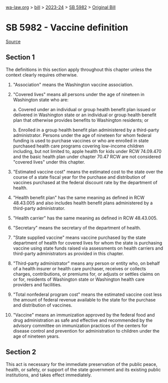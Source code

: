 [wa-law.org](/) > [bill](/bill/) > [2023-24](/bill/2023-24/) > [SB 5982](/bill/2023-24/sb/5982/) > [Original Bill](/bill/2023-24/sb/5982/1/)

# SB 5982 - Vaccine definition

[Source](http://lawfilesext.leg.wa.gov/biennium/2023-24/Pdf/Bills/Senate%20Bills/5982.pdf)

## Section 1
The definitions in this section apply throughout this chapter unless the context clearly requires otherwise.

1. "Association" means the Washington vaccine association.

2. "Covered lives" means all persons under the age of nineteen in Washington state who are:

    a. Covered under an individual or group health benefit plan issued or delivered in Washington state or an individual or group health benefit plan that otherwise provides benefits to Washington residents; or

    b. Enrolled in a group health benefit plan administered by a third-party administrator. Persons under the age of nineteen for whom federal funding is used to purchase vaccines or who are enrolled in state purchased health care programs covering low-income children including, but not limited to, apple health for kids under RCW 74.09.470 and the basic health plan under chapter 70.47 RCW are not considered "covered lives" under this chapter.

3. "Estimated vaccine cost" means the estimated cost to the state over the course of a state fiscal year for the purchase and distribution of vaccines purchased at the federal discount rate by the department of health.

4. "Health benefit plan" has the same meaning as defined in RCW 48.43.005 and also includes health benefit plans administered by a third-party administrator.

5. "Health carrier" has the same meaning as defined in RCW 48.43.005.

6. "Secretary" means the secretary of the department of health.

7. "State supplied vaccine" means vaccine purchased by the state department of health for covered lives for whom the state is purchasing vaccine using state funds raised via assessments on health carriers and third-party administrators as provided in this chapter.

8. "Third-party administrator" means any person or entity who, on behalf of a health insurer or health care purchaser, receives or collects charges, contributions, or premiums for, or adjusts or settles claims on or for, residents of Washington state or Washington health care providers and facilities.

9. "Total nonfederal program cost" means the estimated vaccine cost less the amount of federal revenue available to the state for the purchase and distribution of vaccines.

10. "Vaccine" means an immunization approved by the federal food and drug administration as safe and effective and recommended by the advisory committee on immunization practices of the centers for disease control and prevention for administration to children under the age of nineteen years.

## Section 2
This act is necessary for the immediate preservation of the public peace, health, or safety, or support of the state government and its existing public institutions, and takes effect immediately.
